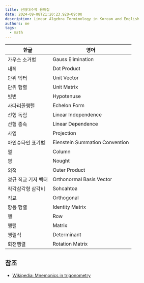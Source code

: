 ```yaml
---
title: 선형대수학 용어집
date: 2024-09-08T21:20:23.920+09:00
description: Linear Algebra Terminology in Korean and English
authors: me
tags:
  - math 
---
```


| 한글 | 영어 |
| --- | --- |
| 가우스 소거법 | Gauss Elimination |
| 내적 | Dot Product |
| 단위 벡터 | Unit Vector |
| 단위 행렬 | Unit Matrix |
| 빗변 | Hypotenuse |
| 사다리꼴행렬 | Echelon Form |
| 선형 독립 | Linear Independence |
| 선형 종속 | Linear Dependence |
| 사영 | Projection |
| 아인슈타인 표기법 | Eienstein Summation Convention |
| 열 | Column |
| 영 | Nought |
| 외적 | Outer Product |
| 정규 직교 기저 벡터 | Orthonormal Basis Vector |
| 직각삼각형 삼각비 | Sohcahtoa |
| 직교 | Orthogonal |
| 항등 행렬 | Identity Matrix |
| 행 | Row |
| 행렬 | Matrix |
| 행렬식 | Determinant |
| 회전행렬 | Rotation Matrix |

## 참조

- [Wikipedia: Mnemonics in trigonometry](https://en.wikipedia.org/wiki/Mnemonics_in_trigonometry)
